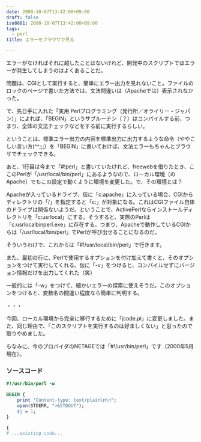 ```yaml
---
date: 2000-10-07T13:42:00+09:00
draft: false
iso8601: 2000-10-07T13:42:00+09:00
tags:
  - perl
title: エラーをブラウザで見る

---
```


エラーがなければそれに越したことはないけれど、開発中のスクリプトではエラーが発生してしまうのはよくあることだ。

問題は、CGIとして実行すると、簡単にエラー出力を見れないこと。ファイルのロックのページで書いた方法では、文法間違いは（Apacheでは）表示されなかった。

で、先日手に入れた「実用 Perlプログラミング（発行所／オライリー・ジャパン）」によれば、「BEGIN」というサブルーチン（？）はコンパイルする前、つまり、全体の文法チェックなどをする前に実行するらしい。

ということは、標準エラー出力の内容を標準出力に出力するような命令（ややこしい言い方(^^;;;）を「BEGIN」に書いておけば、文法エラーもちゃんとブラウザでチェックできる。

あと、1行目は今まで「#!perl」と書いていたけれど、freewebを借りたとき、ここのPerlが「/usr/local/bin/perl」にあるようなので、ローカル環境（のApache）でもこの設定で動くように環境を変更した。で、その環境とは？

Apacheが入っているドライブ、仮に「c:apache」に入っている場合、CGIからディレクトリの「/」を指定すると「c:」が対象になる。これはCGIファイル自体のドライブは関係ないようだ。ということで、ActivePerlならインストールディレクトリを「c:usrlocal」にする。そうすると、実際のPerlは「c:usrlocalbinperl.exe」に存在する。つまり、Apacheで動作しているCGIからは「/usr/local/bin/perl」でPerlが呼び出せることになるのだ。

そういうわけで、これからは「#!/usr/local/bin/perl」で行きます。

また、最初の行に、Perlで使用するオプションを付け加えて書くと、そのオプションをつけて実行してくれる。仮に「-v」をつけると、コンパイルせずにバージョン情報だけを出力してくれた（笑）

一般的には「-w」をつけて、細かいエラーの探索に使えそうだ。このオプションをつけると、変数名の間違い程度なら簡単に判明する。

・・・

今回、ローカル環境から完全に移行するために「jcode.pl」に変更しました。また、同じ理由で、「このスクリプトを実行するのは好ましくない」と思ったので取りやめました。

ちなみに、今のプロバイダのNETAGEでは「#!/usr/bin/perl」です（2000年5月現在）。

### ソースコード

```perl
#!/usr/bin/perl -w

BEGIN {
    print "Content-type: text/plain\n\n";
    open(STDERR, ">&STDOUT");
    $| = 1;
}

{
# ...existing code...
```
